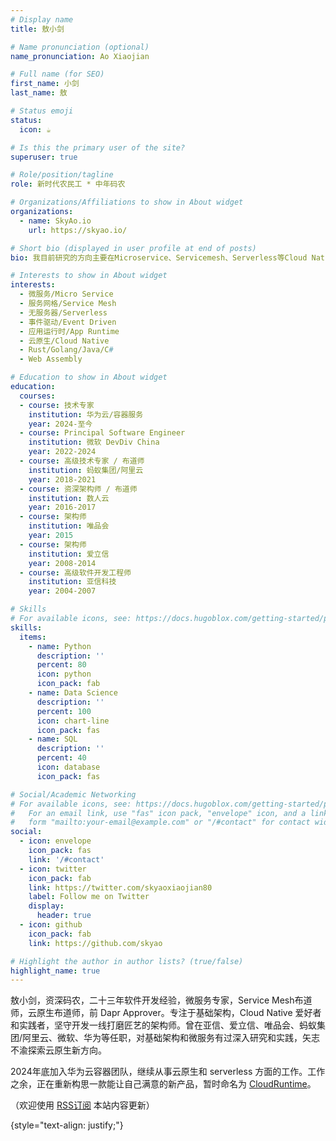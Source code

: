 ```yaml
---
# Display name
title: 敖小剑

# Name pronunciation (optional)
name_pronunciation: Ao Xiaojian

# Full name (for SEO)
first_name: 小剑
last_name: 敖

# Status emoji
status:
  icon: ☕️

# Is this the primary user of the site?
superuser: true

# Role/position/tagline
role: 新时代农民工 * 中年码农

# Organizations/Affiliations to show in About widget
organizations:
  - name: SkyAo.io
    url: https://skyao.io/

# Short bio (displayed in user profile at end of posts)
bio: 我目前研究的方向主要在Microservice、Servicemesh、Serverless等Cloud Native相关的领域，全职从事Dapr开发，欢迎交流和指导。

# Interests to show in About widget
interests:
  - 微服务/Micro Service
  - 服务网格/Service Mesh
  - 无服务器/Serverless
  - 事件驱动/Event Driven
  - 应用运行时/App Runtime
  - 云原生/Cloud Native
  - Rust/Golang/Java/C#
  - Web Assembly

# Education to show in About widget
education:
  courses:
  - course: 技术专家
    institution: 华为云/容器服务
    year: 2024-至今
  - course: Principal Software Engineer
    institution: 微软 DevDiv China
    year: 2022-2024
  - course: 高级技术专家 / 布道师
    institution: 蚂蚁集团/阿里云
    year: 2018-2021
  - course: 资深架构师 / 布道师
    institution: 数人云
    year: 2016-2017
  - course: 架构师
    institution: 唯品会
    year: 2015
  - course: 架构师
    institution: 爱立信
    year: 2008-2014
  - course: 高级软件开发工程师
    institution: 亚信科技
    year: 2004-2007

# Skills
# For available icons, see: https://docs.hugoblox.com/getting-started/page-builder/#icons
skills:
  items:
    - name: Python
      description: ''
      percent: 80
      icon: python
      icon_pack: fab
    - name: Data Science
      description: ''
      percent: 100
      icon: chart-line
      icon_pack: fas
    - name: SQL
      description: ''
      percent: 40
      icon: database
      icon_pack: fas

# Social/Academic Networking
# For available icons, see: https://docs.hugoblox.com/getting-started/page-builder/#icons
#   For an email link, use "fas" icon pack, "envelope" icon, and a link in the
#   form "mailto:your-email@example.com" or "/#contact" for contact widget.
social:
  - icon: envelope
    icon_pack: fas
    link: '/#contact'
  - icon: twitter
    icon_pack: fab
    link: https://twitter.com/skyaoxiaojian80
    label: Follow me on Twitter
    display:
      header: true
  - icon: github
    icon_pack: fab
    link: https://github.com/skyao

# Highlight the author in author lists? (true/false)
highlight_name: true
---
```


敖小剑，资深码农，二十三年软件开发经验，微服务专家，Service Mesh布道师，云原生布道师，前 Dapr Approver。专注于基础架构，Cloud Native 爱好者和实践者，坚守开发一线打磨匠艺的架构师。曾在亚信、爱立信、唯品会、蚂蚁集团/阿里云、微软、华为等任职，对基础架构和微服务有过深入研究和实践，矢志不渝探索云原生新方向。

2024年底加入华为云容器团队，继续从事云原生和 serverless 方面的工作。工作之余，正在重新构思一款能让自己满意的新产品，暂时命名为 [CloudRuntime](https://cloudruntime.net/)。

（欢迎使用  [<i class="fa fa-rss" aria-hidden="true"></i> RSS订阅](https://skyao.io/index.xml) 本站内容更新）

{style="text-align: justify;"}
